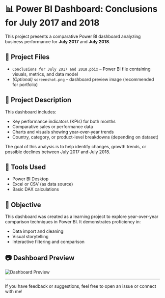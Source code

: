 # 📊 Power BI Dashboard: Conclusions for July 2017 and 2018

This project presents a comparative Power BI dashboard analyzing business performance for **July 2017** and **July 2018**.

## 📁 Project Files

- `Conclusions for July 2017 and 2018.pbix` – Power BI file containing visuals, metrics, and data model
- *(Optional)* `screenshot.png` – dashboard preview image (recommended for portfolio)

## 📌 Project Description

This dashboard includes:

- Key performance indicators (KPIs) for both months
- Comparative sales or performance data
- Charts and visuals showing year-over-year trends
- Country, category, or product-level breakdowns (depending on dataset)

The goal of this analysis is to help identify changes, growth trends, or possible declines between July 2017 and July 2018.

## 🧰 Tools Used

- Power BI Desktop
- Excel or CSV (as data source)
- Basic DAX calculations

## 🎯 Objective

This dashboard was created as a learning project to explore year-over-year comparison techniques in Power BI. It demonstrates proficiency in:

- Data import and cleaning
- Visual storytelling
- Interactive filtering and comparison

## 📷 Dashboard Preview

![Dashboard Preview](dashboard2024.png)

---

If you have feedback or suggestions, feel free to open an issue or connect with me!
